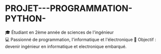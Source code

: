 # PROJET---PROGRAMMATION-PYTHON-

🎓 Étudiant en 2ème année de sciences de l'ingénieur  
💻 Passionné de programmation, l'informatique et l'électronique 
🚀 Objectif : devenir ingénieur en informatique et electronique embarqué.


